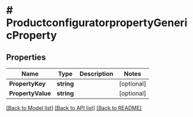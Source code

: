 # # ProductconfiguratorpropertyGenericProperty


## Properties 


Name | Type | Description | Notes
------------ | ------------- | ------------- | -------------
**PropertyKey**| **string** |   | [optional]
**PropertyValue**| **string** |   | [optional]


[[Back to Model list]](../../README.md#models) [[Back to API list]](../../README.md#endpoints) [[Back to README]](../../README.md)

